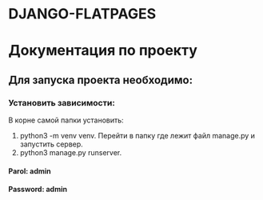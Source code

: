 # DJANGO-FLATPAGES

# Документация по проекту
## Для запуска проекта необходимо:

### Установить зависимости:
В корне самой папки установить:
1) python3 -m venv venv.
Перейти в папку где лежит файл manage.py и запустить сервер. 
2) python3 manage.py runserver. 
#### Parol: admin
#### Password: admin
